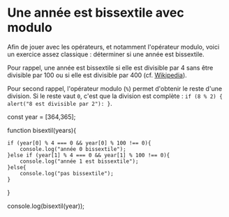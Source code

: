 ﻿# Une année est bissextile avec modulo

Afin de jouer avec les opérateurs, et notamment l'opérateur modulo, voici un exercice assez classique : déterminer si une année est bissextile.

Pour rappel, une année est bissextile si elle est divisible par  4  sans être divisible par  100  ou si elle est divisible par  400  (cf.  [Wikipedia](https://fr.wikipedia.org/wiki/Ann%C3%A9e_bissextile)).

Pour second rappel, l'opérateur modulo (`%`) permet d'obtenir le reste d'une division. Si le reste vaut  `0`, c'est que la division est complète :  `if (8 % 2) { alert("8 est divisible par 2"): }`.


const year = [364,365];

function bisextil(years){


    if (year[0] % 4 === 0 && year[0] % 100 !== 0){
        console.log("année 0 bissextile");
    }else if (year[1] % 4 === 0 && year[1] % 100 !== 0){
        console.log("année 1 est bissextile");
    }else{
        console.log("pas bissextile");
    }
}

console.log(bisextil(year));
